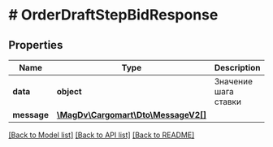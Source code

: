 # # OrderDraftStepBidResponse

## Properties

Name | Type | Description | Notes
------------ | ------------- | ------------- | -------------
**data** | **object** | Значение шага ставки |
**message** | [**\MagDv\Cargomart\Dto\MessageV2[]**](MessageV2.md) |  | [optional]

[[Back to Model list]](../../README.md#models) [[Back to API list]](../../README.md#endpoints) [[Back to README]](../../README.md)
